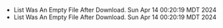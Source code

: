 *  List Was An Empty File After Download. Sun Apr 14 00:20:19 MDT 2024
*  List Was An Empty File After Download. Sun Apr 14 00:20:19 MDT 2024
